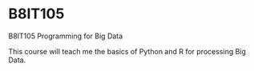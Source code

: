 # B8IT105
B8IT105 Programming for Big Data

This course will teach me the basics of Python and R for processing Big Data.
